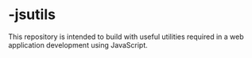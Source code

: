 # -jsutils
This repository is intended to build with useful utilities required in a web application development using JavaScript.
